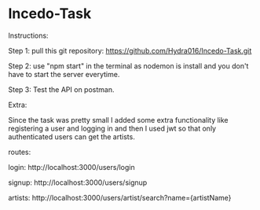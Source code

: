 # Incedo-Task

Instructions:

Step 1:
pull this git repository:
https://github.com/Hydra016/Incedo-Task.git

Step 2:
use "npm start" in the terminal as nodemon is install and you don't have to start the server everytime.

Step 3:
Test the API on postman. 

Extra:

Since the task was pretty small I added some extra functionality like registering a user and logging in and then I used jwt so that only authenticated users can get the artists.

routes:

login: http://localhost:3000/users/login 

signup: http://localhost:3000/users/signup 

artists: http://localhost:3000/users/artist/search?name={artistName}

